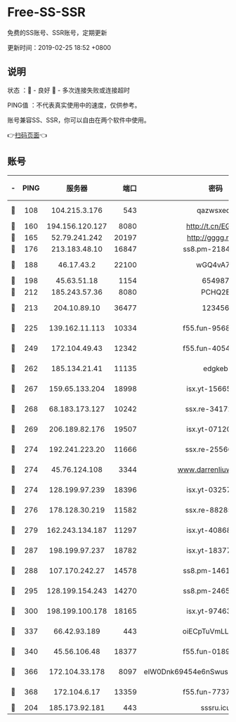 # Free-SS-SSR

免费的SS账号、SSR账号，定期更新

更新时间：2019-02-25 18:52 +0800

## 说明

状态     ：🙂 - 良好 🙁 - 多次连接失败或连接超时

PING值   ：不代表真实使用中的速度，仅供参考。

账号兼容SS、SSR，你可以自由在两个软件中使用。

👉[扫码页面](https://liesauer.github.io/free-ss-ssr.github.io/)👈

## 账号

|-|PING|服务器|端口|密码|加密方式|区域|
|:----:|:----:|:-----:|-----:|:----:|:----:|:----:|
|🙂|108|104.215.3.176|543|qazwsxedc|aes-256-gcm|JP|
|🙂|160|194.156.120.127|8080|http://t.cn/EGJIyrl|rc4-md5|RU|
|🙂|165|52.79.241.242|20197|http://gggg.rocks|chacha20|KR|
|🙂|176|213.183.48.10|16847|ss8.pm-21844006|rc4-md5|RU|
|🙂|188|46.17.43.2|22100|wGQ4vA7D|aes-256-gcm|RU|
|🙂|198|45.63.51.18|1154|654987|chacha20|US|
|🙂|212|185.243.57.36|8080|PCHQ2E|rc4-md5|US|
|🙂|213|204.10.89.10|36477|123456|aes-256-cfb|US|
|🙂|225|139.162.11.113|10334|f55.fun-95689731|aes-256-cfb|SG|
|🙂|249|172.104.49.43|12342|f55.fun-40543073|aes-256-cfb|SG|
|🙂|262|185.134.21.41|11135|edgkeb|aes-256-cfb|GB|
|🙂|267|159.65.133.204|18998|isx.yt-15665435|aes-256-cfb|SG|
|🙂|268|68.183.173.127|10242|ssx.re-34172172|aes-256-cfb|US|
|🙂|269|206.189.82.176|19507|isx.yt-07120168|aes-256-cfb|SG|
|🙂|274|192.241.223.20|11666|ssx.re-25566820|aes-256-cfb|US|
|🙂|274|45.76.124.108|3344|www.darrenliuwei.com|aes-256-cfb|AU|
|🙂|274|128.199.97.239|18396|isx.yt-03257218|aes-256-cfb|SG|
|🙂|276|178.128.30.219|11582|ssx.re-88285477|aes-256-cfb|SG|
|🙂|279|162.243.134.187|11297|isx.yt-40868307|aes-256-cfb|US|
|🙂|287|198.199.97.237|18782|isx.yt-18377229|aes-256-cfb|US|
|🙂|288|107.170.242.27|14578|ss8.pm-14613158|aes-256-cfb|US|
|🙂|295|128.199.154.243|14270|ss8.pm-24650269|aes-256-cfb|SG|
|🙂|300|198.199.100.178|18165|isx.yt-97463980|aes-256-cfb|US|
|🙂|337|66.42.93.189|443|oiECpTuVmLLxk4Ts|aes-256-cfb|US|
|🙂|340|45.56.106.48|18377|f55.fun-01898711|aes-256-cfb|US|
|🙂|366|172.104.33.178|8097|eIW0Dnk69454e6nSwuspv9DmS201tQ0D|aes-256-cfb|SG|
|🙂|368|172.104.6.17|13359|f55.fun-77379791|aes-256-cfb|US|
|🙁|204|185.173.92.181|443|sssru.icu|rc4-md5|RU|
